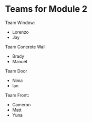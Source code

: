 # Teams for Module 2

Team Window:
* Lorenzo
* Jay

Team Concrete Wall
* Brady
* Manuel

Team Door
* Nima
* Ian

Team Front:
* Cameron
* Matt
* Yuna
